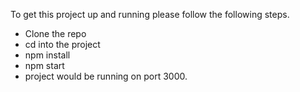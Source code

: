 To get this project up and running please follow the following steps.
- Clone the repo
- cd into the project
- npm install
- npm start
- project would be running on port 3000.
